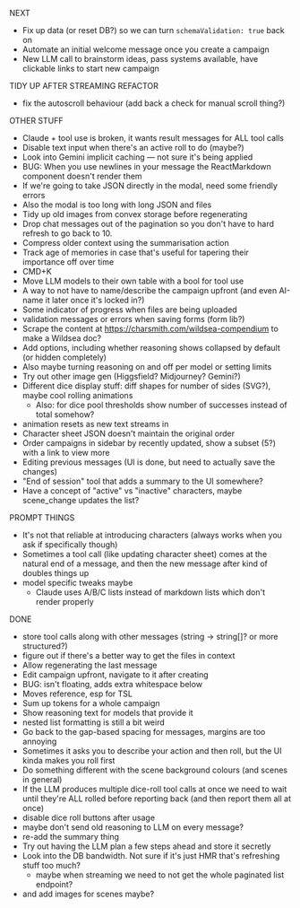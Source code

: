 NEXT

- Fix up data (or reset DB?) so we can turn `schemaValidation: true` back on
- Automate an initial welcome message once you create a campaign
- New LLM call to brainstorm ideas, pass systems available, have clickable links to start new campaign

TIDY UP AFTER STREAMING REFACTOR

- fix the autoscroll behaviour (add back a check for manual scroll thing?)

OTHER STUFF

- Claude + tool use is broken, it wants result messages for ALL tool calls
- Disable text input when there's an active roll to do (maybe?)
- Look into Gemini implicit caching — not sure it's being applied
- BUG: When you use newlines in your message the ReactMarkdown component doesn't render them
- If we're going to take JSON directly in the modal, need some friendly errors
- Also the modal is too long with long JSON and files
- Tidy up old images from convex storage before regenerating
- Drop chat messages out of the pagination so you don't have to hard refresh to go back to 10.
- Compress older context using the summarisation action
- Track age of memories in case that's useful for tapering their importance off over time
- CMD+K
- Move LLM models to their own table with a bool for tool use
- A way to not have to name/describe the campaign upfront (and even AI-name it later once it's locked in?)
- Some indicator of progress when files are being uploaded
- validation messages or errors when saving forms (form lib?)
- Scrape the content at https://charsmith.com/wildsea-compendium to make a Wildsea doc?
- Add options, including whether reasoning shows collapsed by default (or hidden completely)
- Also maybe turning reasoning on and off per model or setting limits
- Try out other image gen (Higgsfield? Midjourney? Gemini?)
- Different dice display stuff: diff shapes for number of sides (SVG?), maybe cool rolling animations
  - Also: for dice pool thresholds show number of successes instead of total somehow?
- <Wiggly /> animation resets as new text streams in
- Character sheet JSON doesn't maintain the original order
- Order campaigns in sidebar by recently updated, show a subset (5?) with a link to view more
- Editing previous messages (UI is done, but need to actually save the changes)
- "End of session" tool that adds a summary to the UI somewhere?
- Have a concept of "active" vs "inactive" characters, maybe scene_change updates the list?

PROMPT THINGS

- It's not that reliable at introducing characters (always works when you ask if specifically though)
- Sometimes a tool call (like updating character sheet) comes at the natural end of a message, and then the new message after kind of doubles things up
- model specific tweaks maybe
  - Claude uses A/B/C lists instead of markdown lists which don't render properly

DONE

- store tool calls along with other messages (string -> string[]? or more structured?)
- figure out if there's a better way to get the files in context
- Allow regenerating the last message
- Edit campaign upfront, navigate to it after creating
- BUG: <SidebarTrigger /> isn't floating, adds extra whitespace below
- Moves reference, esp for TSL
- Sum up tokens for a whole campaign
- Show reasoning text for models that provide it
- nested list formatting is still a bit weird
- Go back to the gap-based spacing for messages, margins are too annoying
- Sometimes it asks you to describe your action and then roll, but the UI kinda makes you roll first
- Do something different with the scene background colours (and scenes in general)
- If the LLM produces multiple dice-roll tool calls at once we need to wait until they're ALL rolled before reporting back (and then report them all at once)
- disable dice roll buttons after usage
- maybe don't send old reasoning to LLM on every message?
- re-add the summary thing
- Try out having the LLM plan a few steps ahead and store it secretly
- Look into the DB bandwidth. Not sure if it's just HMR that's refreshing stuff too much?
  - maybe when streaming we need to not get the whole paginated list endpoint?
- and add images for scenes maybe?
